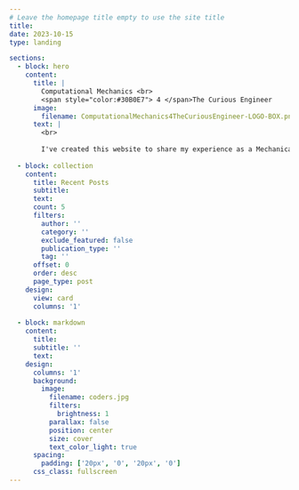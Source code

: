 ```yaml
---
# Leave the homepage title empty to use the site title
title: 
date: 2023-10-15
type: landing

sections:
  - block: hero
    content:
      title: |
        Computational Mechanics <br>
        <span style="color:#30B0E7"> 4 </span>The Curious Engineer 
      image:
        filename: ComputationalMechanics4TheCuriousEngineer-LOGO-BOX.png
      text: |
        <br>
        
        I've created this website to share my experience as a Mechanical Engineering Student. Let's explore Computational Mechanics together! 
  
  - block: collection
    content:
      title: Recent Posts
      subtitle:
      text:
      count: 5
      filters:
        author: ''
        category: ''
        exclude_featured: false
        publication_type: ''
        tag: ''
      offset: 0
      order: desc
      page_type: post
    design:
      view: card
      columns: '1'
  
  - block: markdown
    content:
      title:
      subtitle: ''
      text:
    design:
      columns: '1'
      background:
        image: 
          filename: coders.jpg
          filters:
            brightness: 1
          parallax: false
          position: center
          size: cover
          text_color_light: true
      spacing:
        padding: ['20px', '0', '20px', '0']
      css_class: fullscreen
---
```

